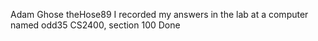 Adam Ghose
theHose89
I recorded my answers in the lab at a computer named odd35
CS2400, section 100
Done
